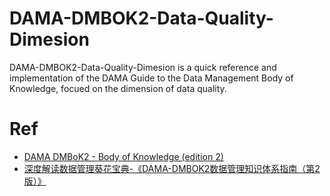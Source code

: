 # DAMA-DMBOK2-Data-Quality-Dimesion
DAMA-DMBOK2-Data-Quality-Dimesion is a quick reference and implementation of the DAMA Guide to the Data Management Body of Knowledge, focued on the dimension of data quality.

# Ref
* [DAMA DMBoK2 - Body of Knowledge (edition 2)](https://www.dama.org/cpages/body-of-knowledge)
* [深度解读数据管理葵花宝典-《DAMA-DMBOK2数据管理知识体系指南（第2版）》](https://blog.csdn.net/fuyipingwml1976124/article/details/106233428)
